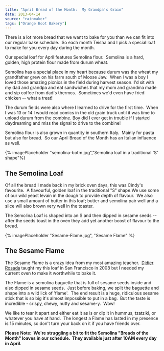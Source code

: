 ```yaml
---
title: "April Bread of the Month:  My Grandpa's Grain"
date: 2013-04-14
source: "rainmaker"
tags: ["Orange Boot Bakery"]
---
```


There is a lot more bread that we want to bake for you than we can fit into our regular bake schedule.  So each month Teisha and I pick a special loaf to make for you every day during the month.

Our special loaf for April features Semolina flour.  Semolina is a hard, golden, high protein flour made from durum wheat.

Semolina has a special place in my heart because durum was the wheat my grandfather grew on his farm south of Moose Jaw.  When I was a boy I loved those amazing picnics in the field during harvest season. I'd sit with my dad and grandpa and eat sandwiches that my mom and grandma made and sip coffee from dad's thermos.  Sometimes we'd even have fried chicken -- what a treat!

The durum fields were also where I learned to drive for the first time.  When I was 13 or 14 I would read comics in the old grain truck until it was time to unload durum from the combine. Boy did I ever get in trouble if I started daydreaming and miss the signal to drive to the combine!

Semolina flour is also grown in quantity in southern Italy.  Mainly for pasta but also for bread.  So our April Bread of the Month has an Italian influence as well.

{% imagePlaceholder "semolina-botm.jpg","Semolina loaf in a traditional 'S' shape"%}


## The Semolina Loaf

Of all the bread I made back in my brick oven days, this was Cindy's favourite.  A flavourful, golden loaf in the traditional "S" shape.We use some of our wild yeast levain in the dough to provide depth of flavour.  We also use a small amount of butter in this loaf; butter and semolina pair well and a slice will also brown very well in the toaster.

The Semolina Loaf is shaped into an S and then dipped in sesame seeds -- after the seeds toast in the oven they add yet another boost of flavour to the bread.

{% imagePlaceholder "Sesame-Flame.jpg", "Sesame Flame" %}

## The Sesame Flame

The Sesame Flame is a crazy idea from my most amazing teacher.  [Didier Rosada](http://www.elclubdelpan.com/en/bread-club/bread-boys/didier-rosada) taught my this loaf in San Francisco in 2008 but I needed my current oven to make it worthwhile to bake it.

The Flame is a semolina baguette that is full of sesame seeds inside and also dipped in sesame seeds.  Just before baking, we split the baguette and shape into a wild lick of 'flame'.  The end result is a huge, ridiculous sesame stick that is so big it's almost impossible to put in a bag.  But the taste is incredible - crispy, chewy, nutty and sesame-y.  Wow!

We like to tear it apart and either eat it as is or dip it in hummus, tzatziki, or whatever you have at hand.  The longest a Flame has lasted in my presence is 15 minutes, so don't turn your back on it if you have friends over.

**Please Note:  We're struggling a bit to fit the Semolina "Breads of the Month" loaves in our schedule.  They available just after 10AM every day in April.**
